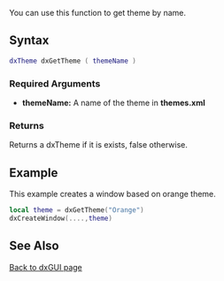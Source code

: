 <pageclass class="client" subcaption="GUI Class method"></pageclass>

You can use this function to get theme by name.

Syntax
------

``` lua
dxTheme dxGetTheme ( themeName )
```

### Required Arguments

-   **themeName:** A name of the theme in **themes.xml**

### Returns

Returns a dxTheme if it is exists, false otherwise.

Example
-------

This example creates a window based on orange theme.

``` lua
local theme = dxGetTheme("Orange")
dxCreateWindow(....,theme)
```

See Also
--------

[Back to dxGUI page](/dxGUI.md "wikilink")
